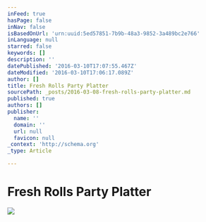 ```yaml
---
inFeed: true
hasPage: false
inNav: false
isBasedOnUrl: 'urn:uuid:5ed57851-7b9b-48a3-9852-3a489bc2e766'
inLanguage: null
starred: false
keywords: []
description: ''
datePublished: '2016-03-10T17:07:55.467Z'
dateModified: '2016-03-10T17:06:17.089Z'
author: []
title: Fresh Rolls Party Platter
sourcePath: _posts/2016-03-08-fresh-rolls-party-platter.md
published: true
authors: []
publisher:
  name: ''
  domain: ''
  url: null
  favicon: null
_context: 'http://schema.org'
_type: Article

---
```

# Fresh Rolls Party Platter
![](https://the-grid-user-content.s3-us-west-2.amazonaws.com/750fdec3-589c-48f3-9512-1327fed39c4a.png)